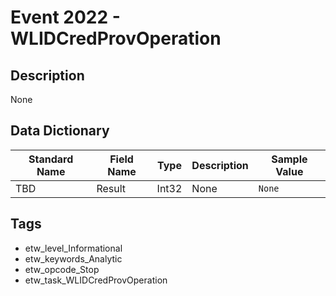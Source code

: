 # Event 2022 - WLIDCredProvOperation

## Description
None

## Data Dictionary
|Standard Name|Field Name|Type|Description|Sample Value|
|---|---|---|---|---|
|TBD|Result|Int32|None|`None`|

## Tags
* etw_level_Informational
* etw_keywords_Analytic
* etw_opcode_Stop
* etw_task_WLIDCredProvOperation